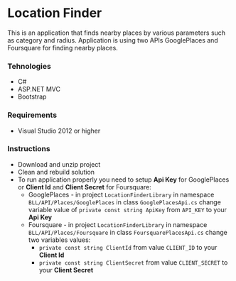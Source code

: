 # Location Finder
This is an application that finds nearby places by various parameters such as category and radius. Application is using two APIs GooglePlaces and Foursquare for finding nearby places.

### Tehnologies
* C#
* ASP.NET MVC
* Bootstrap

### Requirements
* Visual Studio 2012 or higher

### Instructions
* Download and unzip project
* Clean and rebuild solution
* To run application properly you need to setup **Api Key** for GooglePlaces or **Client Id** and **Client Secret** for Foursquare:
  * GooglePlaces - in project `LocationFinderLibrary` in namespace `BLL/API/Places/GooglePlaces` in class `GooglePlacesApi.cs` change variable value of `private const string ApiKey` from `API_KEY` to your **Api Key**
  * Foursquare - in project `LocationFinderLibrary` in namespace `BLL/API/Places/Foursquare` in class `FoursquarePlacesApi.cs` change two variables values:
    * `private const string ClientId` from value `CLIENT_ID` to your **Client Id**
	* `private const string ClientSecret` from value `CLIENT_SECRET` to your **Client Secret**